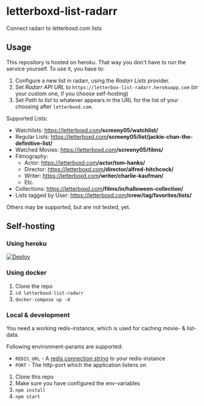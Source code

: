# letterboxd-list-radarr

Connect radarr to letterboxd.com lists

## Usage

This repository is hosted on heroku. That way you don't have to run the service yourself.
To use it, you have to:

1. Configure a new list in radarr, using the _Radarr Lists_ provider.
2. Set _Radarr API URL_ to `https://letterbox-list-radarr.herokuapp.com` (or your custom one, if you choose self-hosting)
3. Set _Path to list_ to whatever appears in the URL for the list of your choosing after `letterboxd.com`.

Supported Lists:

* Watchilsts: https://letterboxd.com<b>/screeny05/watchlist/</b>
* Regular Lists: https://letterboxd.com<b>/screeny05/list/jackie-chan-the-definitive-list/</b>
* Watched Movies: https://letterboxd.com<b>/screeny05/films/</b>
* Filmography:
    * Actor: https://letterboxd.com<b>/actor/tom-hanks/</b>
    * Director: https://letterboxd.com<b>/director/alfred-hitchcock/</b>
    * Writer: https://letterboxd.com<b>/writer/charlie-kaufman/</b>
    * Etc.
* Collections: https://letterboxd.com<b>/films/in/halloween-collection/</b>
* Lists tagged by User: https://letterboxd.com<b>/crew/tag/favorites/lists/</b>

Others may be supported, but are not tested, yet.

## Self-hosting

### Using heroku

[![Deploy](https://www.herokucdn.com/deploy/button.svg)](https://heroku.com/deploy)

### Using docker
1. Clone the repo
2. `cd letterboxd-list-radarr`
3. `docker-compose up -d`

### Local & development

You need a working redis-instance, which is used for caching movie- & list-data.

Following environment-params are supported:

* `REDIS_URL` - A [redis connection string](https://github.com/ServiceStack/ServiceStack.Redis#redis-connection-strings) to your redis-instance
* `PORT` - The http-port which the application listens on

1. Clone this repo
2. Make sure you have configured the env-variables
3. `npm install`
3. `npm start`

